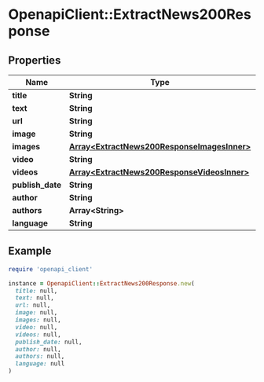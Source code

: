 # OpenapiClient::ExtractNews200Response

## Properties

| Name | Type | Description | Notes |
| ---- | ---- | ----------- | ----- |
| **title** | **String** |  | [optional] |
| **text** | **String** |  | [optional] |
| **url** | **String** |  | [optional] |
| **image** | **String** |  | [optional] |
| **images** | [**Array&lt;ExtractNews200ResponseImagesInner&gt;**](ExtractNews200ResponseImagesInner.md) |  | [optional] |
| **video** | **String** |  | [optional] |
| **videos** | [**Array&lt;ExtractNews200ResponseVideosInner&gt;**](ExtractNews200ResponseVideosInner.md) |  | [optional] |
| **publish_date** | **String** |  | [optional] |
| **author** | **String** |  | [optional] |
| **authors** | **Array&lt;String&gt;** |  | [optional] |
| **language** | **String** |  | [optional] |

## Example

```ruby
require 'openapi_client'

instance = OpenapiClient::ExtractNews200Response.new(
  title: null,
  text: null,
  url: null,
  image: null,
  images: null,
  video: null,
  videos: null,
  publish_date: null,
  author: null,
  authors: null,
  language: null
)
```


